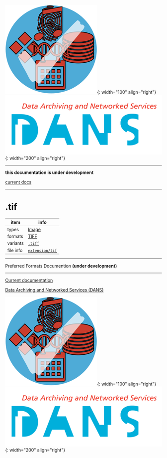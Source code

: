 ![img](../images/formats.png){: width="100" align="right"}
![img](../images/DANS.png){: width="200" align="right"}

---

**this documentation is under development**

[current docs]({{preferredFormats}})

---



# .tif

item | info
--- | ---
types | [Image](../dataTypes/image.md)
formats | [TIFF](../fileFormats/tiff.md)
variants | [`.tiff`](../extensions/tiff.md)
file info | [`extension/tif`]({{fileinfo}}/tif)




---

Preferred Formats Documention **(under development)**

---

[Current documentation]({{preferredFormats}})

[Data Archiving and Networked Services (DANS)]({{dans}})

![img](../images/formats.png){: width="100" align="right"}
![img](../images/DANS.png){: width="200" align="right"}
